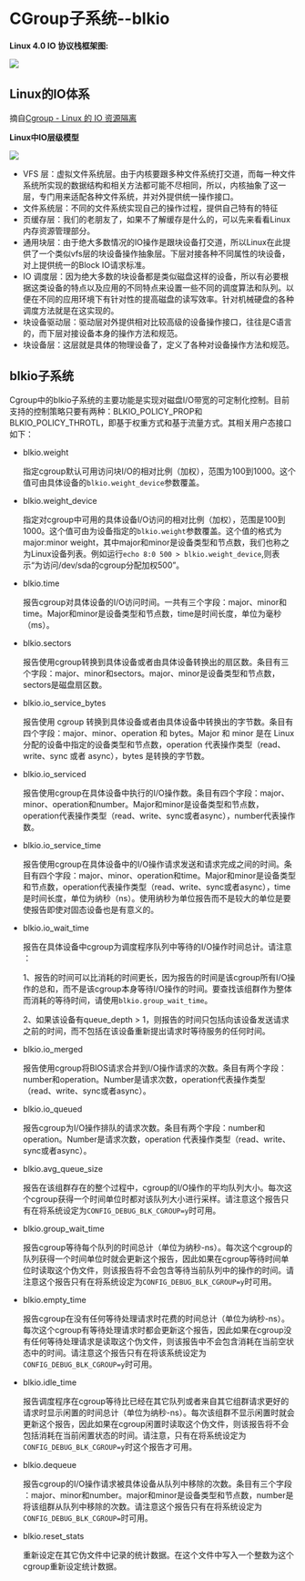 # CGroup子系统--blkio #

**Linux 4.0 IO 协议栈框架图:**

![](img/Linux-storage-stack-diagram_v4.0.png)

## Linux的IO体系 ##

摘自[Cgroup - Linux 的 IO 资源隔离](https://www.v2ex.com/t/251497)

**Linux中IO层级模型**

![](img/IO_Layer.png)

- VFS 层：虚拟文件系统层。由于内核要跟多种文件系统打交道，而每一种文件系统所实现的数据结构和相关方法都可能不尽相同，所以，内核抽象了这一层，专门用来适配各种文件系统，并对外提供统一操作接口。
- 文件系统层：不同的文件系统实现自己的操作过程，提供自己特有的特征
- 页缓存层：我们的老朋友了，如果不了解缓存是什么的，可以先来看看Linux 内存资源管理部分。
- 通用块层：由于绝大多数情况的IO操作是跟块设备打交道，所以Linux在此提供了一个类似vfs层的块设备操作抽象层。下层对接各种不同属性的块设备，对上提供统一的Block IO请求标准。
- IO 调度层：因为绝大多数的块设备都是类似磁盘这样的设备，所以有必要根据这类设备的特点以及应用的不同特点来设置一些不同的调度算法和队列。以便在不同的应用环境下有针对性的提高磁盘的读写效率。针对机械硬盘的各种调度方法就是在这实现的。
- 块设备驱动层：驱动层对外提供相对比较高级的设备操作接口，往往是C语言的，而下层对接设备本身的操作方法和规范。
- 块设备层：这层就是具体的物理设备了，定义了各种对设备操作方法和规范。



## blkio子系统 ##

Cgroup中的blkio子系统的主要功能是实现对磁盘I/O带宽的可定制化控制。目前支持的控制策略只要有两种：BLKIO_POLICY_PROP和BLKIO_POLICY_THROTL，即基于权重方式和基于流量方式。其相关用户态接口如下：

- blkio.weight

	指​​​定​​​cgroup默​​​认​​​可​​​用​​​访​​​问​​​块​​​I/O的​​​相​​​对​​​比​​​例​​​（加​​​权​​​），范​​​围​​​为​​​100到​​​1000。​​​这​​​个​​​值​​​可​​​由​​​具​​​体​​​设​​​备​​​的​​​ `blkio.weight_device`参​​​数​​​覆​​​盖​​​。

- blkio.weight_device

	指​​​定​​​对​​​cgroup中​​​可​​​用​​​的​​​具​​​体​​​设​​​备​​​I/O访​​​问​​​的​​​相​​​对​​​比​​​例​​​（加​​​权​​​），范​​​围​​​是​​​100到​​​1000。​​​这​​​个​​​值​​​可​​​由​​​为​​​设​​​备​​​指​​​定​​​的​​​`blkio.weight`参​​​数​​​覆​​​盖​​​。​​​这​​​个​​​值​​​的​​​格​​​式​​​为​​​major:minor weight，其​​​中​​​major和​​​minor是​​​设​​​备​​​类​​​型​​​和​​​节​​​点​​​数​​​，我​​​们​​​也​​​称​​​之​​​为​​​Linux设​​​备​​​列​​​表​​​。​​​例​​​如​​​运行`echo 8:0 500 > blkio.weight_device`,则表示“为​​​访​​​问​​​/dev/sda的​​​cgroup分​​​配​​​加​​​权​​​500”。
 
- blkio.time
 
	报​​​告​​​cgroup对​​​具​​​体​​​设​​​备​​​的​​​I/O访​​​问​​​时​​​间​​​。​​​一共​​​有​​​三​​​个​​​字​​​段​​​：major、​​​minor和​​​time。​​​Major和​​​minor是​​​设​​​备​​​类​​​型​​​和​​​节​​​点​​​数​​​，time是​​​时​​​间​​​长​​​度​​​，单​​​位​​​为​​​毫​​​秒​​​（ms）。
 
- blkio.sectors
 
	报​​​告​​​使​​​用​​​cgroup转​​​换​​​到​​​具​​​体​​​设​​​备​​​或​​​者​​​由​​​具​​​体​​​设​​​备​​​转​​​换​​​出​​​的​​​扇​​​区​​​数​​​。​​​条​​​目​​​有​​​三​​​个​​​字​​​段​​​：major、​​​minor和​​​sectors。​​​major、​​​minor是​​​设​​​备​​​类​​​型​​​和​​​节​​​点​​​数​​​，sectors是​​​磁​​​盘​​​扇​​​区​​​数​​​。

- blkio.io_service_bytes

	报​​​告​​​使​​​用​​​ cgroup 转​​​换​​​到​​​具​​​体​​​设​​​备​​​或​​​者​​​由​​​具​​​体​​​设​​​备​​​中​​​转​​​换​​​出​​​的​​​字​​​节​​​数​​​。​​​条​​​目​​​有​​​四​​​个​​​字​​​段​​​：major、​​​minor、​​​operation 和​​​ bytes。​​​Major 和​​​ minor 是​​​在​​​ Linux 分​​​配​​​的​​​设​​​备​​​中​​​指​​​定​​​的​​​设​​​备​​​类​​​型​​​和​​​节​​​点​​​数​​​，operation 代​​​表​​​操​​​作​​​类​​​型​​​（read、​​​write、​​​sync 或​​​者​​​ async），bytes 是​​​转​​​换​​​的​​​字​​​节​​​数​​​。​​​

- blkio.io_serviced

	报​​​告​​​使​​​用​​​cgroup在​​​具​​​体​​​设​​​备​​​中​​​执​​​行​​​的​​​I/O操​​​作​​​数​​​。​​​条​​​目​​​有​​​四​​​个​​​字​​​段​​​：major、​​​minor、​​​operation和​​number。​​​Major和​​minor是​​​设​​​备​​​类​​​型​​​和​​​节​​​点​​​数​​​，operation代​​​表​​​操​​​作​​​类​​​型​​​（read、​​​write、​​​sync或​​​者​​​ async），number代​​​表​​​操​​​作​​​数​​​。
​​​
- blkio.io_service_time

	报​​​告​​​使​​​用​​​cgroup在​​​具​​​体​​​设​​​备​​​中​​​的​​​I/O操​​​作​​​请​​​求​​​发​​​送​​​和​​​请​​​求​​​完​​​成​​​之​​​间​​​的​​​时​​​间​​​。​​​条​​​目​​​有​​​四​​​个​​​字​​​段​​​：major、​​​minor、​​​operation和​​​time。​​​Major和​​​minor是设​​​备​​​类​​​型​​​和​​​节​​​点​​​数​​​，operation代​​​表​​​操​​​作​​​类​​​型​​​（read、​​​write、​​​sync或​​​者​​​async），time是​​​时​​​间​​​长​​​度​​​，单​​​位​​​为​​​纳​​​秒​​​（ns）。​​​使​​​用​​​纳​​​秒​​​为​​​单​​​位​​​报​​​告​​​而​​​不​​​是​​​较​​​大​​​的​​​单​​​位​​​是​​​要​​​使​​​报​​​告​​​即​​​使​​​对​​​固​​​态​​​设​​​备​​​也​​​是​​​有​​​意​​​义​​​的​​​。
​​​
- blkio.io_wait_time

	报​​​告​​​在​​​具​​​体​​​设​​​备​​​中​​​cgroup为​​​调​​​度​​​程​​​序​​​队​​​列​​​中​​​等​​​待​​​的​​​I/O操​​​作​​​时​​​间​​​总​​​计​​​。​​​请​​​注​​​意​​​：

	1、报​​​告​​​的​​​时​​​间​​​可​​​以​​​比​​​消​​​耗​​​的​​​时​​​间​​​更​​​长​​​，因​​​为​​​报​​​告​​​的​​​时​​​间​​​是​​​该​​​cgroup所​​​有​​​I/O操​​​作​​​的​​​总​​​和​​​，而​​​不​​​是​​​该​​​ cgroup本​​​身​​​等​​​待​​​I/O操​​​作​​​的​​​时​​​间​​​。​​​要​​​查​​​找​​​该​​​组​​​群​​​作​​​为​​​整​​​体​​​而​​​消​​​耗​​​的​​​等​​​待​​​时​​​间​​​，请​​​使​​​用​​​`blkio.group_wait_time`。

	2​​​、如​​​果​​​该​​​设​​​备​​​有​​​queue_depth > 1，则​​​报​​​告​​​的​​​时​​​间​​​只​​​包​​​括​​​向​​​该​​​设​​​备​​​发​​​送​​​请​​​求​​​之​​​前​​​的​​​时​​​间​​​，而​​​不​​​包​​​括​​​在​​​该​​​设​​​备​​​重​​​新​​​提​​​出​​​请​​​求​​​时​​​等​​​待​​​服​​​务​​​的​​​任​​​何​​​时​​​间​​​。
​​​
- blkio.io_merged

	报​​​告​​​使​​​用​​​cgroup将​​​BIOS请​​​求​​​合​​​并​​​到​​​I/O操​​​作​​​请​​​求​​​的​​​次​​​数​​​。​​​条​​​目​​​有​​​两​​​个​​​字​​​段​​​：number和​​​operation。​​​Number是​​​请​​​求​​​次​​​数​​​，operation代​​​表​​​操​​​作​​​类​​​型​​​（read、​​​write、​​​sync或​​​者​​​async）。
​​​
- blkio.io_queued

	报​​​告​​​cgroup为​​​I/O操​​​作​​​排​​​队​​​的​​​请​​​求​​​次​​​数​​​。​​​条​​​目​​​有​​​两​​​个​​​字​​​段​​​：number和​​​operation。​​​Number是​​​请​​​求​​​次​​​数​​​，operation 代​​​表​​​操​​​作​​​类​​​型​​​（read、​​​write、​​​sync或​​​者​​​async）。
​​​
- blkio.avg_queue_size

	报​​​告​​​在​​​该​​​组​​​群​​​存​​​在​​​的​​​整​​​个​​​过​​​程​​​中​​​，cgroup的​​​I/O操​​​作​​​的​​​平​​​均​​​队​​​列​​​大​​​小​​​。​​​每​​​次​​​这​​​个​​​cgroup获​​​得​​​一​​​个​​​时​​​间​​​单​​​位​​​时​​​都​​​对​​​该​​​队​​​列​​​大​​​小​​​进​​​行​​​采​​​样​​​。​​​请​​​注​​​意​​​这​​​个​​​报​​​告​​​只​​​有​​​在​​​将​​​系​​​统​​​设​​​定​​​为​​​`CONFIG_DEBUG_BLK_CGROUP=y`时​​​可​​​用​​​。
​​​
- blkio.group_wait_time
 
	报​​​告​​​cgroup等​​​待​​​每​​​个​​​队​​​列​​​的​​​时​​​间​​​总​​​计​​​（单​​​位​​​为​​​纳​​​秒​​​ -ns）。​​​每​​​次​​​这​​​个​​​cgroup的​​​队​​​列​​​获​​​得​​​一​​​个​​​时​​​间​​​单​​​位​​​时​​​就​​​会​​​更​​​新​​​这​​​个​​​报​​​告​​​，因​​​此​​​如​​​果​​​在​​​cgroup等​​​待​​​时​​​间​​​单​​​位​​​时​​​读​​​取​​​这​​​个​​​伪​​​文​​​件​​​，则​​​该​​​报​​​告​​​将​​​不​​​会​​​包​​​含​​​等​​​待​​​当​​​前​​​队​​​列​​​中​​​的​​​操​​​作​​​的​​​时​​​间​​​。​​​请​​​注​​​意​​​这​​​个​​​报​​​告​​​只​​​有​​​在​​​将​​​系​​​统​​​设​​​定​​​为​​​`CONFIG_DEBUG_BLK_CGROUP=y`时​​​可​​​用​​​。​​​

- blkio.empty_time

	报​​​告​​​cgroup在​​​没​​​有​​​任​​​何​​​等​​​待​​​处​​​理​​​请​​​求​​​时​​​花​​​费​​​的​​​时​​​间​​​总​​​计​​​（单​​​位​​​为​​​纳​​​秒​​​ -ns）。​​​每​​​次​​​这​​​个​​​cgroup有​​​等​​​待​​​处​​​理​​​请​​​求​​​时​​​都​​​会​​​更​​​新​​​这​​​个​​​报​​​告​​​，因​​​此​​​如​​​果​​​​​​在​​​cgroup没​​​有​​​任​​​何​​​等​​​待​​​处​​​理​​​请​​​求​​​是​​​读​​​取​​​这​​​个​​​伪​​​文​​​件​​​，则​​​该​​​报​​​告​​​中​​​不​​​会​​​包​​​含​​​消​​​耗​​​在​​​当​​​前​​​空​​​状​​​态​​​中​​​的​​​时​​​间​​​。​​​请​​​注​​​意​​​这​​​个​​​报​​​告​​​只​​​有​​​在​​​将​​​该​​​系​​​统​​​设​​​定​​​为​​​`CONFIG_DEBUG_BLK_CGROUP=y`时​​​可​​​用​​​。
​​​
- blkio.idle_time

	报​​​告​​​调​​​度​​​程​​​序​​​在​​​cgroup等​​​待​​​比​​​已​​​经​​​在​​​其​​​它​​​队​​​列​​​或​​​者​​​来​​​自​​​其​​​它​​​组​​​群​​​请​​​求​​​更​​​好​​​的​​​请​​​求​​​时​​​显​​​示​​​闲​​​置​​​的​​​时​​​间​​​总​​​计​​​（单​​​位​​​为​​​纳​​​秒​​​ -ns）。​​​每​​​次​​​该​​​组​​​群​​​不​​​显​​​示​​​闲​​​置​​​时​​​就​​​会​​​更​​​新​​​这​​​个​​​报​​​告​​​，因​​​此​​​如​​​果​​​​​​在​​​cgroup闲​​​置​​​时​​​读​​​取​​​这​​​个​​​伪​​​文​​​件​​​，则​​​该​​​报​​​告​​​将​​​不​​​会​​​包​​​括​​​消​​​耗​​​在​​​当​​​前​​​闲​​​置​​​状​​​态​​​的​​​时​​​间​​​。​​​请​​​注​​​意​​​，只​​​有​​​在​​​将​​​系​​​统​​​设​​​定​​​为​​​`CONFIG_DEBUG_BLK_CGROUP=y`时​​​这​​​个​​​报​​​告​​​才​​​可​​​用​​​。
​​​
- blkio.dequeue

	报​​​告​​​cgroup的​​​I/O操​​​作​​​请​​​求​​​被​​​具​​​体​​​设​​​备​​​从​​​队​​​列​​​中​​​移​​​除​​​的​​​次​​​数​​​。​​​条​​​目​​​有​​​三​​​个​​​字​​​段​​​：major、​​​minor和​​​number。​​​major和​​​minor是​​​设​​​备​​​类​​​型​​​和​​​节​​​点​​​数​​​，number是​​​将​​​该​​​组​​​群​​​从​​​队​​​列​​​中​​​移​​​除​​​的​​​次​​​数​​​。​​​请​​​注​​​意​​​这​​​个​​​报​​​告​​​只​​​有​​​在​​​将​​​系​​​统​​​设​​​定​​​为​​​`CONFIG_DEBUG_BLK_CGROUP=`时​​​可​​​用​​​。
​​​
- blkio.reset_stats

	重​​​新​​​设​​​定​​​在​​​其​​​它​​​伪​​​文​​​件​​​中​​​记​​​录​​​的​​​统​​​计​​​数​​​据​​​。​​​在​​​这​​​个​​​文​​​件​​​中​​​写​​​入​​​一​​​个​​​整​​​数​​​为​​​这​​​个​​​cgroup重​​​新​​​设​​​定​​​统​​​计​​​数​​​据​​​。​​​​​​​​​